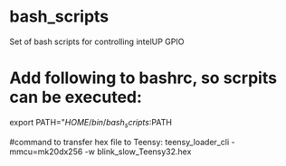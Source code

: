 # bash_scripts
Set of bash scripts for controlling intelUP GPIO

# Add following to bashrc, so scrpits can be executed:
export PATH="$HOME/bin/bash_scripts:$PATH

#command to transfer hex file to Teensy:
teensy_loader_cli -mmcu=mk20dx256 -w blink_slow_Teensy32.hex
